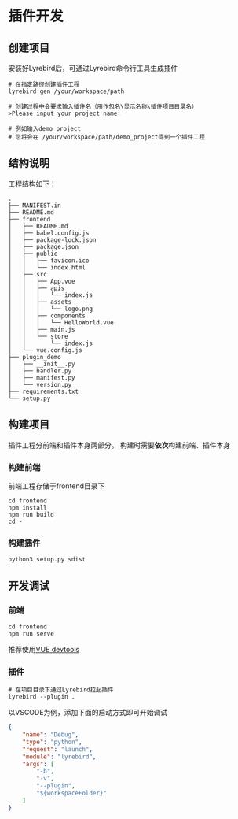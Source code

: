 # 插件开发

## 创建项目

安装好Lyrebird后，可通过Lyrebird命令行工具生成插件

```
# 在指定路径创建插件工程
lyrebird gen /your/workspace/path

# 创建过程中会要求输入插件名（用作包名\显示名称\插件项目目录名）
>Please input your project name:

# 例如输入demo_project
# 您将会在 /your/workspace/path/demo_project得到一个插件工程
```



## 结构说明

工程结构如下：
```
.
├── MANIFEST.in
├── README.md
├── frontend
│   ├── README.md
│   ├── babel.config.js
│   ├── package-lock.json
│   ├── package.json
│   ├── public
│   │   ├── favicon.ico
│   │   └── index.html
│   ├── src
│   │   ├── App.vue
│   │   ├── apis
│   │   │   └── index.js
│   │   ├── assets
│   │   │   └── logo.png
│   │   ├── components
│   │   │   └── HelloWorld.vue
│   │   ├── main.js
│   │   └── store
│   │       └── index.js
│   └── vue.config.js
├── plugin_demo
│   ├── __init__.py
│   ├── handler.py
│   ├── manifest.py
│   └── version.py
├── requirements.txt
└── setup.py

```

## 构建项目

插件工程分前端和插件本身两部分。 构建时需要**依次**构建前端、插件本身

### 构建前端

前端工程存储于frontend目录下

```
cd frontend
npm install
npm run build
cd -
```

### 构建插件

```
python3 setup.py sdist
```

## 开发调试

### 前端

```
cd frontend
npm run serve
```

推荐使用[VUE devtools](https://github.com/vuejs/vue-devtools)



### 插件

```
# 在项目目录下通过Lyrebird拉起插件
lyrebird --plugin .
```

以VSCODE为例，添加下面的启动方式即可开始调试
```JSON
{
    "name": "Debug",
    "type": "python",
    "request": "launch",
    "module": "lyrebird",
    "args": [
        "-b",
        "-v",
        "--plugin", 
        "${workspaceFolder}"
    ]
}
```
